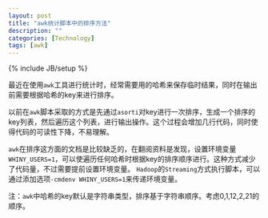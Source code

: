 ```yaml
---
layout: post
title: "awk统计脚本中的排序方法"
description: ""
categories: [Technology]
tags: [awk]
---
```

{% include JB/setup %}

最近在使用`awk`工具进行统计时，经常需要用的哈希来保存临时结果，同时在输出前需要根据哈希的key来进行排序。

以前在`awk`脚本采取的方式是先通过`asorti`对key进行一次排序，生成一个排序的key列表，然后遍历这个列表，进行输出操作。这个过程会增加几行代码，同时使得代码的可读性下降，不易理解。

`awk`在排序这方面的文档是比较缺乏的，在翻阅资料是发现，设置环境变量`WHINY_USERS=1`，可以使遍历任何哈希时根据key的排序顺序进行。这种方式减少了代码量，不过需要提前设置环境变量。
`Hadoop`的`Streaming`方式执行脚本，可以通过添加选项`-cmdenv WHINY_USERS=1`来传递环境变量。

注：`awk`中哈希的key默认是字符串类型，排序基于字符串顺序。考虑0,1,12,2,21的顺序。

